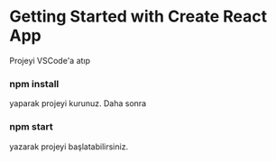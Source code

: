 # Getting Started with Create React App

Projeyi VSCode'a atıp
### npm install
yaparak projeyi kurunuz. Daha sonra
### npm start
yazarak projeyi başlatabilirsiniz.

